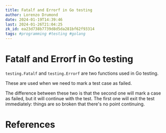```yaml
---
title: Fatalf and Errorf in Go testing
author: Lorenzo Drumond
date: 2024-01-19T14:39:46
last: 2024-01-26T21:04:25
zk_id: ea23d738b7739d8d5da281bf62f93314
tags: #programming #testing #golang
---
```



# Fatalf and Errorf in Go testing
`testing.Fatalf` and `testing.Errorf` are two functions used in Go testing.

These are used when we need to mark a test case as failed.

The difference between these two is that the second one will mark a case as failed, but it will continue with the test. The first one will exit the test immediately: things are so broken that there's no point continuing.

# References
